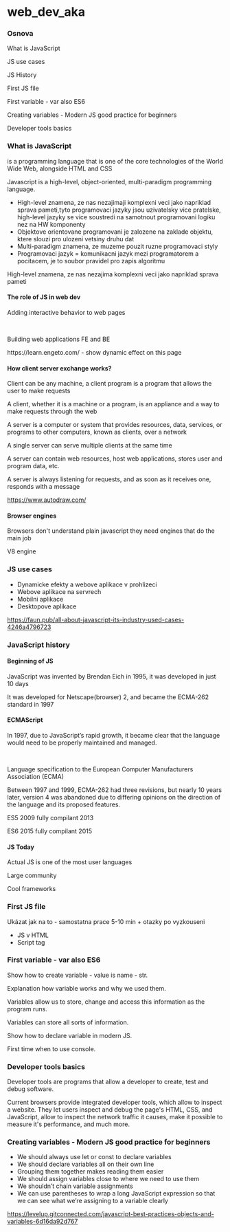 # web_dev_aka

### Osnova
<p>What is JavaScript</p>
<p>JS use cases</p>
<p>JS History</p>
<p>First JS file</p>
<p>First variable - var also ES6</p>
<p>Creating variables - Modern JS good practice for beginners</p>
<p>Developer tools basics</p>

### What is JavaScript
<p> is a programming language that is one of the core technologies of the World Wide Web, alongside HTML and CSS</p>
<p>Javascript is a high-level, object-oriented, multi-paradigm programming language.<p>

<ul>
    <li>High-level znamena, ze nas nezajimaji komplexni veci jako napriklad sprava pameti,tyto programovaci jazyky jsou uzivatelsky vice pratelske, high-level jazyky se vice soustredi na samotnout programovani logiku nez na HW komponenty</li>
    <li>Objektove orientovane programovani je zalozene na zaklade objektu, ktere slouzi pro ulozeni vetsiny druhu dat</li>
    <li>Multi-paradigm znamena, ze muzeme pouzit ruzne programovaci styly</li>
    <li>Programovaci jazyk = komunikacni jazyk mezi programatorem a pocitacem, je to soubor pravidel pro zapis algoritmu </li>
</ul>High-level znamena, ze nas nezajima komplexni veci jako napriklad sprava pameti</p>

#### The role of JS in web dev
<p>Adding interactive behavior to web pages</p>
<br>
<p>Building web applications FE and BE</p>

<p>https://learn.engeto.com/ - show dynamic effect on this page  </p>

#### How client server exchange works?
<p>Client can be any machine, a client program is a program that allows the user to make requests</p>
<p>A client, whether it is a machine or a program, is an appliance and a way to make requests through the web
<br>
<p>A server is a computer or system that provides resources, data, services, or programs to other computers, known as clients, over a network</p>
<p>A single server can serve multiple clients at the same time </p>
<p>A server can contain web resources, host web applications, stores user and program data, etc.</p>
<p>A server is always listening for requests, and as soon as it receives one, responds with a message</p>

https://www.autodraw.com/


#### Browser engines
<p>Browsers don't understand plain javascript they need engines that do the main job</p>
<p>V8 engine</p>

### JS use cases
<ul>
    <li>Dynamicke efekty a webove aplikace v prohlizeci</li>
    <li>Webove aplikace na servrech</li>
    <li>Mobilni aplikace</li>
    <li>Desktopove aplikace</li>
</ul>

https://faun.pub/all-about-javascript-its-industry-used-cases-4246a4796723


### JavaScript history

#### Beginning of JS
<p>JavaScript was invented by Brendan Eich in 1995, it was developed in just 10 days</p>
<p>It was developed for Netscape(browser) 2, and became the ECMA-262 standard in 1997</p>

#### ECMAScript
<p>In 1997, due to JavaScript’s rapid growth, it became clear that the language would need to be properly maintained and managed.</p>
<br>
<p>Language specification to the European Computer Manufacturers Association (ECMA)</p>
<p>Between 1997 and 1999, ECMA-262 had three revisions, but nearly 10 years later, version 4 was abandoned due to differing opinions on the direction of the language and its proposed features.</p>
<p>ES5 2009 fully compilant 2013</p>
<p>ES6 2015 fully compilant 2015</p>

#### JS Today
<p>Actual JS is one of the most user languages</p>
<p>Large community</p>
<p>Cool frameworks</p>


### First JS file
<p>Ukázat jak na to - samostatna prace 5-10 min + otazky po vyzkouseni</p>
<ul>
    <li>JS v HTML</li>
    <li>Script tag</li>
<!--
let d = new Date();
document.body.innerHTML = "<h1>Today's date is " + d + "</h1>"
 -->
</ul>


### First variable - var also ES6
<p>Show how to create variable - value is name - str.</p>
<p>Explanation how variable works and why we used them.</p>
<p>Variables allow us to store, change and access this information as the program runs.</p>
<p>Variables can store all sorts of information.</p>
<p>Show how to declare variable in modern JS.</p>
<p>First time when to use console.<p>


### Developer tools basics
<p>Developer tools are programs that allow a developer to create, test and debug software.</p>
<p>Current browsers provide integrated developer tools, which allow to inspect a website. They let users inspect and debug the page's HTML, CSS, and JavaScript, allow to inspect the network traffic it causes, make it possible to measure it's performance, and much more.</p>


### Creating variables - Modern JS good practice for beginners
<ul>
    <li>We should always use let or const to declare variables</li>
    <li>We should declare variables all on their own line</li>
    <li>Grouping them together makes reading them easier</li>
    <li>We should assign variables close to where we need to use them</li>
    <li>We shouldn’t chain variable assignments</li>
    <li>We can use parentheses to wrap a long JavaScript expression so that we can see what we’re assigning to a variable clearly</li>
</ul>

https://levelup.gitconnected.com/javascript-best-practices-objects-and-variables-6d16da92d767


